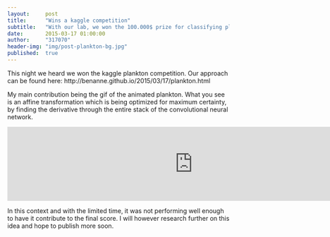 ```yaml
---
layout:     post
title:      "Wins a kaggle competition"
subtitle:   "With our lab, we won the 100.000$ prize for classifying plankton using deep learning."
date:       2015-03-17 01:00:00
author:     "317070"
header-img: "img/post-plankton-bg.jpg"
published:  true
---
```


<p>This night we heard we won the kaggle plankton competition. Our approach can be found here: <a>http://benanne.github.io/2015/03/17/plankton.html</a></p>

<p>My main contribution being the gif of the animated plankton. What you see is an affine transformation which is being optimized for maximum certainty, by finding the derivative through the entire stack of the convolutional neural network.</p>

<iframe src="http://gfycat.com/ifr/BlandEasyHamadryad" frameborder="0" scrolling="no" width="840" height="168" style="-webkit-backface-visibility: hidden;-webkit-transform: scale(1);" ></iframe>

<p>In this context and with the limited time, it was not performing well enough to have it contribute to the final score. I will however research further on this idea and hope to publish more soon.</p>
